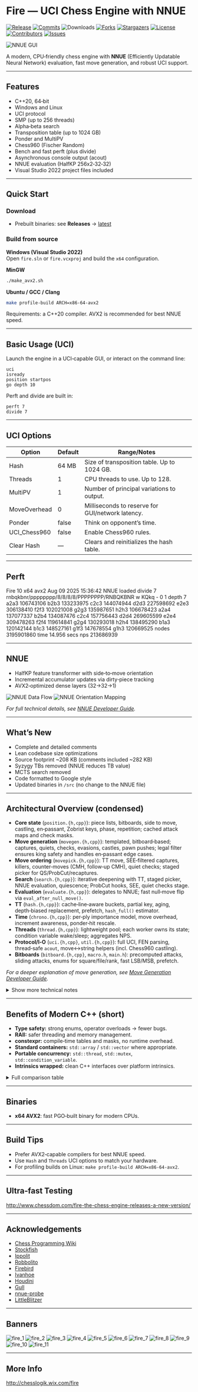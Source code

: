 # Fire — UCI Chess Engine with NNUE

[![Release][release-badge]][release-link]
[![Commits][commits-badge]][commits-link]
![Downloads][downloads-badge]
[![Forks][forks-shield]][forks-url]
[![Stargazers][stars-shield]][stars-url]
[![License][license-badge]][license-link]
[![Contributors][contributors-shield]][contributors-url]
[![Issues][issues-shield]][issues-url]

![NNUE GUI](https://raw.githubusercontent.com/FireFather/fire-zero/master/bitmaps/nnue-gui.png)

A modern, CPU‑friendly chess engine with **NNUE** (Efficiently Updatable Neural Network) evaluation, fast move generation, and robust UCI support.

---

## Features

- C++20, 64‑bit
- Windows and Linux
- UCI protocol
- SMP (up to 256 threads)
- Alpha‑beta search
- Transposition table (up to 1024 GB)
- Ponder and MultiPV
- Chess960 (Fischer Random)
- Bench and fast perft (plus divide)
- Asynchronous console output (acout)
- NNUE evaluation (HalfKP 256x2‑32‑32)
- Visual Studio 2022 project files included

---

## Quick Start

### Download
- Prebuilt binaries: see **Releases** → [latest][release-link]

### Build from source

**Windows (Visual Studio 2022)**  
Open `fire.sln` or `fire.vcxproj` and build the `x64` configuration.

**MinGW**
```bash
./make_avx2.sh
```

**Ubuntu / GCC / Clang**
```bash
make profile-build ARCH=x86-64-avx2
```

Requirements: a C++20 compiler. AVX2 is recommended for best NNUE speed.

---

## Basic Usage (UCI)

Launch the engine in a UCI‑capable GUI, or interact on the command line:

```text
uci
isready
position startpos
go depth 10
```

Perft and divide are built in:
```text
perft 7
divide 7
```

---

## UCI Options

| Option         | Default | Range/Notes                                                |
|----------------|---------|------------------------------------------------------------|
| Hash           | 64 MB   | Size of transposition table. Up to 1024 GB.               |
| Threads        | 1       | CPU threads to use. Up to 128.                             |
| MultiPV        | 1       | Number of principal variations to output.                  |
| MoveOverhead   | 0       | Milliseconds to reserve for GUI/network latency.           |
| Ponder         | false   | Think on opponent’s time.                                  |
| UCI_Chess960   | false   | Enable Chess960 rules.                                     |
| Clear Hash     | —       | Clears and reinitializes the hash table.                   |

---

## Perft

Fire 10 x64 avx2
Aug 09 2025 15:36:42
NNUE loaded
divide 7
rnbqkbnr/pppppppp/8/8/8/8/PPPPPPPP/RNBQKBNR w KQkq - 0 1
depth 7
a2a3 106743106
b2b3 133233975
c2c3 144074944
d2d3 227598692
e2e3 306138410
f2f3 102021008
g2g3 135987651
h2h3 106678423
a2a4 137077337
b2b4 134087476
c2c4 157756443
d2d4 269605599
e2e4 309478263
f2f4 119614841
g2g4 130293018
h2h4 138495290
b1a3 120142144
b1c3 148527161
g1f3 147678554
g1h3 120669525
nodes 3195901860
time 14.956 secs
nps 213686939

---

## NNUE

- HalfKP feature transformer with side‑to‑move orientation
- Incremental accumulator updates via dirty‑piece tracking
- AVX2‑optimized dense layers (32→32→1)

![NNUE Data Flow](https://raw.githubusercontent.com/FireFather/fire/master/docs/nuue_halfkp_data_flow.png)
![NNUE Orientation Mapping](https://raw.githubusercontent.com/FireFather/fire/master/docs/nnue_orientation_mapping.png)


_For full technical details, see [NNUE Developer Guide](NNUE.md)._

---

## What’s New

- Complete and detailed comments
- Lean codebase size optimizations
- Source footprint ~208 KB (comments included ~282 KB)
- Syzygy TBs removed (NNUE reduces TB value)
- MCTS search removed
- Code formatted to Google style
- Updated binaries in `/src` (no change to the NNUE file)

---

## Architectural Overview (condensed)

- **Core state** (`position.{h,cpp}`): piece lists, bitboards, side to move, castling, en‑passant, Zobrist keys, phase, repetition; cached attack maps and check masks.
- **Move generation** (`movegen.{h,cpp}`): templated, bitboard‑based; captures, quiets, checks, evasions, castles, pawn pushes; legal filter ensures king safety and handles en‑passant edge cases.
- **Move ordering** (`movepick.{h,cpp}`): TT move, SEE‑filtered captures, killers, counter‑moves (CMH, follow‑up CMH), quiet checks; staged picker for QS/ProbCut/recaptures.
- **Search** (`search.{h,cpp}`): iterative deepening with TT, staged picker, NNUE evaluation, quiescence; ProbCut hooks, SEE, quiet checks stage.
- **Evaluation** (`evaluate.{h,cpp}`): delegates to NNUE; fast null‑move flip via `eval_after_null_move()`.
- **TT** (`hash.{h,cpp}`): cache‑line‑aware buckets, partial key, aging, depth‑biased replacement, prefetch, `hash_full()` estimator.
- **Time** (`chrono.{h,cpp}`): per‑ply importance model, move overhead, increment awareness, ponder‑hit rescale.
- **Threads** (`thread.{h,cpp}`): lightweight pool; each worker owns its state; condition variable wake/sleep; aggregates NPS.
- **Protocol/I‑O** (`uci.{h,cpp}`, `util.{h,cpp}`): full UCI, FEN parsing, thread‑safe `acout`, move<->string helpers (incl. Chess960 castling).
- **Bitboards** (`bitboard.{h,cpp}`, `macro.h`, `main.h`): precomputed attacks, sliding attacks, enums for square/file/rank, fast LSB/MSB, prefetch.


_For a deeper explanation of move generation, see [Move Generation Developer Guide](MoveGen.md)._

<details>
<summary>Show more technical notes</summary>

- **Incremental state:** `position::play_move()` updates all keys and masks (material, pawn, bishop‑color, x‑rays, check squares, 50‑move bucket).
- **Legality:** pinned pieces tracked; king moves checked against live attack masks; en‑passant verified by recomputing slider rays through the capture square.
- **Target‑masked generators:** most `movegen` functions accept a destination mask for early pruning.
- **History tables:** global history, counter‑move history (CMH), follow‑up counters, max‑gain for tactical quiets, and evasion history.
- **Alignment & prefetch:** TT buckets aligned to cache lines; prefetch hints reduce stalls.
- **ASCII‑only comments:** avoid UTF‑8 issues in toolchains/linters.
</details>

---

## Benefits of Modern C++ (short)

- **Type safety:** strong enums, operator overloads → fewer bugs.
- **RAII:** safer threading and memory management.
- **constexpr:** compile‑time tables and masks, no runtime overhead.
- **Standard containers:** `std::array` / `std::vector` where appropriate.
- **Portable concurrency:** `std::thread`, `std::mutex`, `std::condition_variable`.
- **Intrinsics wrapped:** clean C++ interfaces over platform intrinsics.

<details>
<summary>Full comparison table</summary>

| Feature | Old‑school C engines | This engine’s C++ approach | Practical benefit |
| --- | --- | --- | --- |
| Type safety | int everywhere | Strong enums, overloads | Fewer logic bugs |
| Memory mgmt | malloc/free | RAII, vectors/arrays | No leaks, cleaner |
| Concurrency | pthread_*, globals | std::thread, atomics, CVs | Portable, safe |
| Constants | #define | constexpr tables | Faster, safer |
| Organization | 1–2 huge files | Cohesive modules | Maintainable |
| Eval | Hard‑coded PST | Modular NNUE API | Easy upgrades |
</details>

---

## Binaries

- **x64 AVX2**: fast PGO‑built binary for modern CPUs.

---

## Build Tips

- Prefer AVX2‑capable compilers for best NNUE speed.
- Use `Hash` and `Threads` UCI options to match your hardware.
- For profiling builds on Linux: `make profile-build ARCH=x86-64-avx2`.

---

## Ultra‑fast Testing

http://www.chessdom.com/fire-the-chess-engine-releases-a-new-version/

---

## Acknowledgements

- [Chess Programming Wiki](https://www.chessprogramming.org)
- [Stockfish](https://github.com/official-stockfish/Stockfish)
- [Ippolit](https://github.com/FireFather/ippolit)
- [Robbolito](https://github.com/FireFather/robbolito)
- [Firebird](https://github.com/FireFather/firebird)
- [Ivanhoe](https://www.chessprogramming.org/IvanHoe)
- [Houdini](https://www.cruxis.com/chess/houdini.htm)
- [Gull](https://github.com/FireFather/seagull)
- [nnue-probe](https://github.com/dshawul/nnue-probe/)
- [LittleBlitzer](http://www.kimiensoftware.com)

---

## Banners

![fire_1](https://raw.githubusercontent.com/FireFather/fire/master/bitmaps/fire_1.bmp)
![fire_2](https://raw.githubusercontent.com/FireFather/fire/master/bitmaps/fire_2.bmp)
![fire_3](https://raw.githubusercontent.com/FireFather/fire/master/bitmaps/fire_3.bmp)
![fire_4](https://raw.githubusercontent.com/FireFather/fire/master/bitmaps/fire_4.bmp)
![fire_5](https://raw.githubusercontent.com/FireFather/fire/master/bitmaps/fire_5.bmp)
![fire_6](https://raw.githubusercontent.com/FireFather/fire/master/bitmaps/fire_6.bmp)
![fire_7](https://raw.githubusercontent.com/FireFather/fire/master/bitmaps/fire_7.bmp)
![fire_8](https://raw.githubusercontent.com/FireFather/fire/master/bitmaps/fire_8.bmp)
![fire_9](https://raw.githubusercontent.com/FireFather/fire/master/bitmaps/fire_9.bmp)
![fire_10](https://raw.githubusercontent.com/FireFather/fire/master/bitmaps/fire_10.bmp)
![fire_11](https://raw.githubusercontent.com/FireFather/fire/master/bitmaps/fire_11.bmp)

---

## More Info

http://chesslogik.wix.com/fire

[contributors-url]: https://github.com/FireFather/fire/graphs/contributors
[forks-url]: https://github.com/FireFather/fire/network/members
[stars-url]: https://github.com/FireFather/fire/stargazers
[issues-url]: https://github.com/FireFather/fire/issues

[contributors-shield]: https://img.shields.io/github/contributors/FireFather/fire?style=for-the-badge&color=blue
[forks-shield]: https://img.shields.io/github/forks/FireFather/fire?style=for-the-badge&color=blue
[stars-shield]: https://img.shields.io/github/stars/FireFather/fire?style=for-the-badge&color=blue
[issues-shield]: https://img.shields.io/github/issues/FireFather/fire?style=for-the-badge&color=blue

[license-badge]: https://img.shields.io/github/license/FireFather/fire?style=for-the-badge&label=license&color=blue
[license-link]: https://github.com/FireFather/fire/blob/main/LICENSE
[release-badge]: https://img.shields.io/github/v/release/FireFather/fire?style=for-the-badge&label=official%20release
[release-link]: https://github.com/FireFather/fire/releases/latest
[commits-badge]: https://img.shields.io/github/commits-since/FireFather/fire/latest?style=for-the-badge
[commits-link]: https://github.com/FireFather/fire/commits/main
[downloads-badge]: https://img.shields.io/github/downloads/FireFather/fire/total?style=for-the-badge&color=blue
